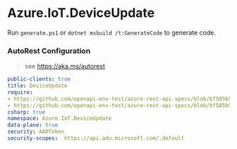 # Azure.IoT.DeviceUpdate

Run `generate.ps1` or `dotnet msbuild /t:GenerateCode` to generate code.

### AutoRest Configuration
> see https://aka.ms/autorest

``` yaml
public-clients: true
title: DeviceUpdate
require:
- https://github.com/openapi-env-test/azure-rest-api-specs/blob/bf585b5beb767747aced15a5a6bc524acca8d7f9/specification/deviceupdate/data-plane/readme.md
- https://github.com/openapi-env-test/azure-rest-api-specs/blob/bf585b5beb767747aced15a5a6bc524acca8d7f9/specification/deviceupdate/data-plane/readme.csharp.md
csharp: true
namespace: Azure.IoT.DeviceUpdate
data-plane: true
security: AADToken
security-scopes:  https://api.adu.microsoft.com/.default
```
